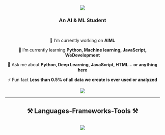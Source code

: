 <h1 align="center">
<img  src="https://readme-typing-svg.herokuapp.com/?font=Righteous&size=35&center=true&vCenter=true&width=500&height=70&duration=4000&lines=Hi+There!+👋;+I'm+Abhilash+Bartwal!;" />
</h1>

<h3 align="center">An AI & ML Student</h3>

<br/>

<div align="center">
 
 🔭 I’m currently working on **AIML**
 
 🌱 I’m currently learning **Python, Machine learning, JavaScript, WeDevelopment**

💬 Ask me about **Python, Deep Learning, JavaScript, HTML... or anything [here](https://github.com/Abhilash-Bartwal/Abhilash-Bartwal/issues)**

⚡ Fun fact **Less than 0.5% of all data we create is ever used or analyzed**

 </div>
<div align="center"> 
  <a href="mailto:abhilashbartwal9211@gmail.com">
    <img src="https://img.shields.io/badge/Gmail-333333?style=for-the-badge&logo=gmail&logoColor=red" />
  </a>
<!--   <a href="https://www.linkedin.com/in/advikbhatt/" target="_blank">
    <img src="https://img.shields.io/badge/LinkedIn-0077B5?style=for-the-badge&logo=linkedin&logoColor=white" target="_blank" />
  </a>
  <a href="" target="_blank">
     <img src="https://img.shields.io/badge/Portfolio-FF5722?style=for-the-badge&logo=todoist&logoColor=white" target="_blank" /> 
</div> -->
 <hr/>
<h2 align="center">⚒️ Languages-Frameworks-Tools ⚒️</h2>
<br/>
<div align="center">
    <img src="https://skillicons.dev/icons?i=python,html,css,javascript,vscode,git,github,c,java,mysql" /> 
</div>
